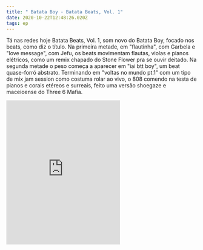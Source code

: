 ```yaml
---
title: " Batata Boy - Batata Beats, Vol. 1"
date: 2020-10-22T12:48:26.020Z
tags: ep
---
```

Tá nas redes hoje Batata Beats, Vol. 1, som novo do Batata Boy, focado nos beats, como diz o título. 
Na primeira metade, em "flautinha", com Garbela e "love message", com Jefu, os beats movimentam flautas, violas e pianos elétricos, como um remix chapado do Stone Flower pra se ouvir deitado. Na segunda metade o peso começa a aparecer em "iai btt boy", um beat quase-forró abstrato. Terminando em "voltas no mundo pt.1" com um tipo de mix jam session como costuma rolar ao vivo, o 808 comendo na testa de pianos e corais etéreos e surreais,  feito uma versão shoegaze e maceioense do Three 6 Mafia. 

<iframe src="https://open.spotify.com/embed/album/23ouRfCm7cdgnQAXoRe1Ha" width="300" height="380" frameborder="0" allowtransparency="true" allow="encrypted-media"></iframe>